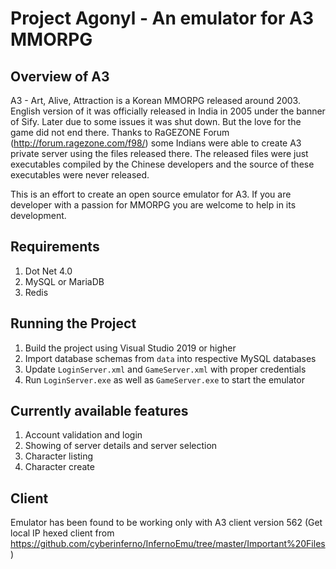 Project Agonyl - An emulator for A3 MMORPG
==========================================

Overview of A3
---------------
A3 - Art, Alive, Attraction is a Korean MMORPG released around 2003. English version of it was officially released in India in 2005 under the banner of Sify. Later due to some issues it was shut down. But the love for the game did not end there. Thanks to RaGEZONE Forum (http://forum.ragezone.com/f98/) some Indians were able to create A3 private server using the files released there. The released files were just executables compiled by the Chinese developers and the source of these executables were never released.

This is an effort to create an open source emulator for A3. If you are developer with a passion for MMORPG you are welcome to help in its development.

Requirements
------------
1. Dot Net 4.0
2. MySQL or MariaDB
3. Redis

Running the Project
-------------------
1. Build the project using Visual Studio 2019 or higher
2. Import database schemas from ``data`` into respective MySQL databases
3. Update ``LoginServer.xml`` and ``GameServer.xml`` with proper credentials
4. Run ``LoginServer.exe`` as well as ``GameServer.exe`` to start the emulator

Currently available features
----------------------------
1. Account validation and login
2. Showing of server details and server selection
3. Character listing
4. Character create

Client
------
Emulator has been found to be working only with A3 client version 562 (Get local IP hexed client from https://github.com/cyberinferno/InfernoEmu/tree/master/Important%20Files)
